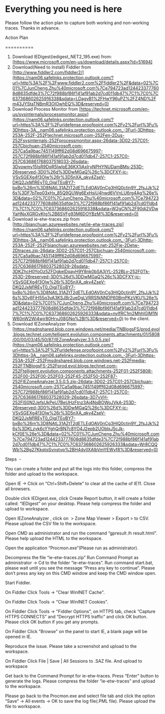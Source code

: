 # Everything you need is here
   

Please follow the action plan to capture both working and non-working traces. Thanks in advance.

Action Plan

==========

1.  Download IEDigest(iedigest_NET2_195.exe) from: [https://www.microsoft.com/en-us/download/details.aspx?id=51694]
2.  Download(Need to install) Fiddler from [http://www.fiddler2.com/fiddler2/](https://nam06.safelinks.protection.outlook.com/?url=http%3A%2F%2Fwww.fiddler2.com%2Ffiddler2%2F&data=02%7C01%7CJunCheng.Zhu%40microsoft.com%7Ce794723ad1244233777608d8635dfde3%7C72f988bf86f141af91ab2d7cd011db47%7C1%7C0%7C637368602625916338&sdata=LDagvB1%2FHwY96uPZ%2FZ4ND%2Fm43JYStaTNBmR3OIOwhEQ%3D&reserved=0)
3.  Download Process Monitor from [https://technet.microsoft.com/en-us/sysinternals/processmonitor.aspx](https://nam06.safelinks.protection.outlook.com/?url=https%3A%2F%2Furldefense.proofpoint.com%2Fv2%2Furl%3Fu%3Dhttps-3A__nam06.safelinks.protection.outlook.com_-3Furl-3Dhttps-253A-252F-252Ftechnet.microsoft.com-252Fen-2Dus-252Fsysinternals-252Fprocessmonitor.aspx-26data-3D02-257C01-257Cbichuan-2540microsoft.com-257Ca5a9bac7451149fff62d08d696675997-257C72f988bf86f141af91ab2d7cd011db47-257C1-257C0-257C636861768037518033-26sdata-3Dvowmy15IsR9DqR5lwlpE36KX1iAxIryNPHYNUDamBMs-253D-26reserved-3D0%26d%3DDwMGaQ%26c%3DCFXY-ic-VSvSGEXg4f3Olw%26r%3D5nXA_qky4ZseV-DKQ2JxM1REyT0_OjgITEoBY7-bxBo%26m%3D8NAtL31AZtT2dETLEdOAV0nCg3HlQ0ctin9Y_2fsJJk%26s%3DF7pTep03xHx_85Q9QUWg6ExHsjU4hwd6VVnLU6rg4Ag%26e%3D&data=02%7C01%7CJunCheng.Zhu%40microsoft.com%7Ce794723ad1244233777608d8635dfde3%7C72f988bf86f141af91ab2d7cd011db47%7C1%7C0%7C637368602625916338&sdata=W2gCN%2F90dj2VDwYaHNxXGRGvKtg%2B8SVFg93M6DOYBzM%3D&reserved=0)
4.  Download ie-etw-traces.zip from [http://bianchuan.azurewebsites.net/ie-etw-traces.zip](https://nam06.safelinks.protection.outlook.com/?url=https%3A%2F%2Furldefense.proofpoint.com%2Fv2%2Furl%3Fu%3Dhttps-3A__nam06.safelinks.protection.outlook.com_-3Furl-3Dhttp-253A-252F-252Fbianchuan.azurewebsites.net-252Fie-2Detw-2Dtraces.zip-26data-3D02-257C01-257Cbichuan-2540microsoft.com-257Ca5a9bac7451149fff62d08d696675997-257C72f988bf86f141af91ab2d7cd011db47-257C1-257C0-257C636861768037528029-26sdata-3DKZhcH0YoOz5ZFDgkelDqayH9Y8nk0bSA3jYL-252BLy-252F0Tk-253D-26reserved-3D0%26d%3DDwMGaQ%26c%3DCFXY-ic-VSvSGEXg4f3Olw%26r%3D5nXA_qky4ZseV-DKQ2JxM1REyT0_OjgITEoBY7-bxBo%26m%3D8NAtL31AZtT2dETLEdOAV0nCg3HlQ0ctin9Y_2fsJJk%26s%3Dv6FiH55q3vA3KSJBr2ueDgLVRRSfkNNDP60BmPKzVKU%26e%3D&data=02%7C01%7CJunCheng.Zhu%40microsoft.com%7Ce794723ad1244233777608d8635dfde3%7C72f988bf86f141af91ab2d7cd011db47%7C1%7C0%7C637368602625926333&sdata=nvIfRC1m2MhhlGlM1NW60nW2Wi4wjr80HrvJ08GNq%2BI%3D&reserved=0) to the client.
5.  Download IEZoneAnalyzer from [https://msdnshared.blob.core.windows.net/media/TNBlogsFS/prod.evol.blogs.technet.com/telligent.evolution.components.attachments/01/5808/00/00/03/45/50/87/IEZoneAnalyzer.3.5.0.5.zip](https://nam06.safelinks.protection.outlook.com/?url=https%3A%2F%2Furldefense.proofpoint.com%2Fv2%2Furl%3Fu%3Dhttps-3A__nam06.safelinks.protection.outlook.com_-3Furl-3Dhttps-253A-252F-252Fmsdnshared.blob.core.windows.net-252Fmedia-252FTNBlogsFS-252Fprod.evol.blogs.technet.com-252Ftelligent.evolution.components.attachments-252F01-252F5808-252F00-252F00-252F03-252F45-252F50-252F87-252FIEZoneAnalyzer.3.5.0.5.zip-26data-3D02-257C01-257Cbichuan-2540microsoft.com-257Ca5a9bac7451149fff62d08d696675997-257C72f988bf86f141af91ab2d7cd011db47-257C1-257C0-257C636861768037528029-26sdata-3D7vVH-252FlS0N2JefsUkPeU7BeUHzFtnz3Aj4NsBOWoJVkA-253D-26reserved-3D0%26d%3DDwMGaQ%26c%3DCFXY-ic-VSvSGEXg4f3Olw%26r%3D5nXA_qky4ZseV-DKQ2JxM1REyT0_OjgITEoBY7-bxBo%26m%3D8NAtL31AZtT2dETLEdOAV0nCg3HlQ0ctin9Y_2fsJJk%26s%3DKLzyk6cYYghQrBN7c8YO4J2epb2UOblxJ5cJk-kCf0E%26e%3D&data=02%7C01%7CJunCheng.Zhu%40microsoft.com%7Ce794723ad1244233777608d8635dfde3%7C72f988bf86f141af91ab2d7cd011db47%7C1%7C0%7C637368602625926333&sdata=Wr8CQQWb%2Bg27KkqtqSvnstvp%2BH4dvlIXAlbVmYEWvf8%3D&reserved=0)

Steps  -

You can create a folder and put all the logs into this folder, compress the folder and upload to the workspace.

Open IE -> Click on “Ctrl+Shift+Delete” to clear all the cache of IE11. Close all browsers.

Double click IEDigest.exe, click Create Report button, it will create a folder called: “IEDigest” on your desktop. Please help compress the folder and upload to workspace.

Open IEZoneAnalyzer , click on  > Zone Map Viewer > Export > to CSV. Please upload the CSV file to the workspace.

  

Open CMD as administrator and run the command “gpresult /h result.html”. Please help upload the HTML to the workspace.

   

Open the application “Procmon.exe”(Please run as administrator).

Decompress the file “ie-etw-traces.zip” Run Command Prompt as administrator -> Cd to the folder “ie-etw-traces”. Run command start.bat, please wait until you see the message “Press any key to continue”. Please don’t press any key on this CMD window and keep the CMD window open.

   

Start Fiddler.

On Fiddler Click Tools -> "Clear WinINET Cache".

On Fiddler Click Tools -> "Clear WinINET Cookies".

On Fiddler Click Tools -> "Fiddler Options", on HTTPS tab, check “Capture HTTPS CONNECTS” and “Decrypt HTTPS traffic” and click OK button. Please click OK button if you get any prompts.

On Fiddler Click "Browse" on the panel to start IE, a blank page will be opened in IE.

Reproduce the issue. Please take a screenshot and upload to the workspace.

On Fiddler Click File | Save | All Sessions to .SAZ file. And upload to workspace

Get back to the Command Prompt for ie-etw-traces. Press “Enter” button to generate the logs. Please compress the folder “ie-etw-traces” and upload to the workspace.

Please go back to the Procmon.exe and select file tab and click the option “Save” -> All events -> OK to save the log file(.PML file). Please upload the file to workspace.